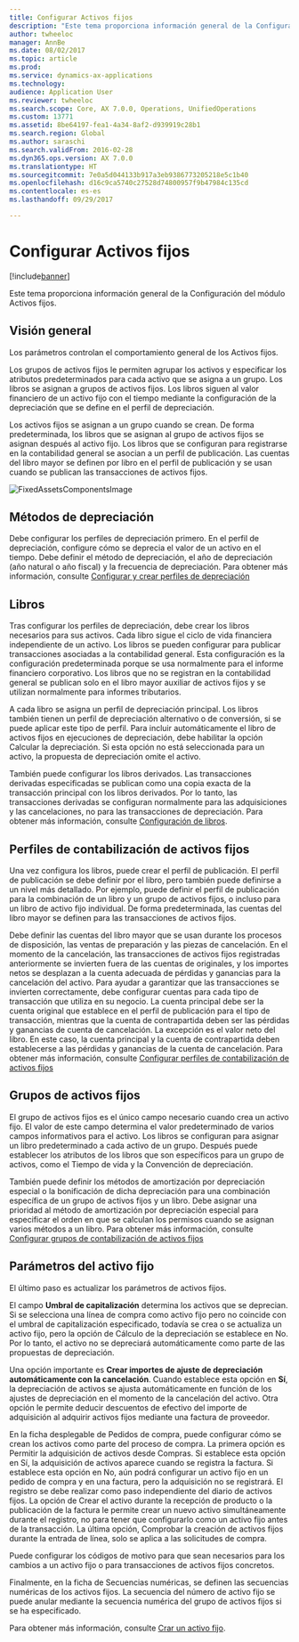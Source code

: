 ```yaml
---
title: Configurar Activos fijos
description: "Este tema proporciona información general de la Configuración del módulo Activos fijos."
author: twheeloc
manager: AnnBe
ms.date: 08/02/2017
ms.topic: article
ms.prod: 
ms.service: dynamics-ax-applications
ms.technology: 
audience: Application User
ms.reviewer: twheeloc
ms.search.scope: Core, AX 7.0.0, Operations, UnifiedOperations
ms.custom: 13771
ms.assetid: 8be64197-fea1-4a34-8af2-d939919c28b1
ms.search.region: Global
ms.author: saraschi
ms.search.validFrom: 2016-02-28
ms.dyn365.ops.version: AX 7.0.0
ms.translationtype: HT
ms.sourcegitcommit: 7e0a5d044133b917a3eb9386773205218e5c1b40
ms.openlocfilehash: d16c9ca5740c27528d74800957f9b47984c135cd
ms.contentlocale: es-es
ms.lasthandoff: 09/29/2017

---
```


# <a name="set-up-fixed-assets"></a>Configurar Activos fijos

[!include[banner](../includes/banner.md)]


Este tema proporciona información general de la Configuración del módulo Activos fijos.

<a name="overview"></a>Visión general
--------
Los parámetros controlan el comportamiento general de los Activos fijos.

Los grupos de activos fijos le permiten agrupar los activos y especificar los atributos predeterminados para cada activo que se asigna a un grupo. Los libros se asignan a grupos de activos fijos. Los libros siguen al valor financiero de un activo fijo con el tiempo mediante la configuración de la depreciación que se define en el perfil de depreciación.

Los activos fijos se asignan a un grupo cuando se crean. De forma predeterminada, los libros que se asignan al grupo de activos fijos se asignan después al activo fijo. Los libros que se configuran para registrarse en la contabilidad general se asocian a un perfil de publicación. Las cuentas del libro mayor se definen por libro en el perfil de publicación y se usan cuando se publican las transacciones de activos fijos. 

![FixedAssetsComponentsImage](./media/FAComponents_Updated.png)

## <a name="depreciation-profiles"></a>Métodos de depreciación
Debe configurar los perfiles de depreciación primero. En el perfil de depreciación, configure cómo se deprecia el valor de un activo en el tiempo. Debe definir el método de depreciación, el año de depreciación (año natural o año fiscal) y la frecuencia de depreciación. Para obtener más información, consulte [Configurar y crear perfiles de depreciación](tasks/set-up-depreciation-profiles.md)

## <a name="books"></a>Libros
Tras configurar los perfiles de depreciación, debe crear los libros necesarios para sus activos. Cada libro sigue el ciclo de vida financiera independiente de un activo. Los libros se pueden configurar para publicar transacciones asociadas a la contabilidad general. Esta configuración es la configuración predeterminada porque se usa normalmente para el informe financiero corporativo. Los libros que no se registran en la contabilidad general se publican solo en el libro mayor auxiliar de activos fijos y se utilizan normalmente para informes tributarios.

A cada libro se asigna un perfil de depreciación principal. Los libros también tienen un perfil de depreciación alternativo o de conversión, si se puede aplicar este tipo de perfil. Para incluir automáticamente el libro de activos fijos en ejecuciones de depreciación, debe habilitar la opción Calcular la depreciación. Si esta opción no está seleccionada para un activo, la propuesta de depreciación omite el activo.

También puede configurar los libros derivados. Las transacciones derivadas especificadas se publican como una copia exacta de la transacción principal con los libros derivados. Por lo tanto, las transacciones derivadas se configuran normalmente para las adquisiciones y las cancelaciones, no para las transacciones de depreciación.
Para obtener más información, consulte [Configuración de libros](tasks/set-up-value-models.md).

## <a name="fixed-asset-posting-profiles"></a>Perfiles de contabilización de activos fijos
Una vez configura los libros, puede crear el perfil de publicación. El perfil de publicación se debe definir por el libro, pero también puede definirse a un nivel más detallado. Por ejemplo, puede definir el perfil de publicación para la combinación de un libro y un grupo de activos fijos, o incluso para un libro de activo fijo individual. De forma predeterminada, las cuentas del libro mayor se definen para las transacciones de activos fijos.

Debe definir las cuentas del libro mayor que se usan durante los procesos de disposición, las ventas de preparación y las piezas de cancelación. En el momento de la cancelación, las transacciones de activos fijos registradas anteriormente se invierten fuera de las cuentas de originales, y los importes netos se desplazan a la cuenta adecuada de pérdidas y ganancias para la cancelación del activo. Para ayudar a garantizar que las transacciones se invierten correctamente, debe configurar cuentas para cada tipo de transacción que utiliza en su negocio. La cuenta principal debe ser la cuenta original que establece en el perfil de publicación para el tipo de transacción, mientras que la cuenta de contrapartida deben ser las pérdidas y ganancias de cuenta de cancelación. La excepción es el valor neto del libro. En este caso, la cuenta principal y la cuenta de contrapartida deben establecerse a las pérdidas y ganancias de la cuenta de cancelación. Para obtener más información, consulte [Configurar perfiles de contabilización de activos fijos](tasks/set-up-fixed-asset-posting-profiles.md)

## <a name="fixed-asset-groups"></a>Grupos de activos fijos
El grupo de activos fijos es el único campo necesario cuando crea un activo fijo. El valor de este campo determina el valor predeterminado de varios campos informativos para el activo. Los libros se configuran para asignar un libro predeterminado a cada activo de un grupo. Después puede establecer los atributos de los libros que son específicos para un grupo de activos, como el Tiempo de vida y la Convención de depreciación.

También puede definir los métodos de amortización por depreciación especial o la bonificación de dicha depreciación para una combinación específica de un grupo de activos fijos y un libro. Debe asignar una prioridad al método de amortización por depreciación especial para especificar el orden en que se calculan los permisos cuando se asignan varios métodos a un libro. Para obtener más información, consulte [Configurar grupos de contabilización de activos fijos](tasks/set-up-fixed-asset-groups.md)

## <a name="fixed-asset-parameters"></a>Parámetros del activo fijo
El último paso es actualizar los parámetros de activos fijos.

El campo **Umbral de capitalización** determina los activos que se deprecian. Si se selecciona una línea de compra como activo fijo pero no coincide con el umbral de capitalización especificado, todavía se crea o se actualiza un activo fijo, pero la opción de Cálculo de la depreciación se establece en No. Por lo tanto, el activo no se depreciará automáticamente como parte de las propuestas de depreciación.

Una opción importante es **Crear importes de ajuste de depreciación automáticamente con la cancelación**. Cuando establece esta opción en **Sí**, la depreciación de activos se ajusta automáticamente en función de los ajustes de depreciación en el momento de la cancelación del activo. Otra opción le permite deducir descuentos de efectivo del importe de adquisición al adquirir activos fijos mediante una factura de proveedor.

En la ficha desplegable de Pedidos de compra, puede configurar cómo se crean los activos como parte del proceso de compra. La primera opción es Permitir la adquisición de activos desde Compras. Si establece esta opción en Sí, la adquisición de activos aparece cuando se registra la factura. Si establece esta opción en No, aún podrá configurar un activo fijo en un pedido de compra y en una factura, pero la adquisición no se registrará. El registro se debe realizar como paso independiente del diario de activos fijos. La opción de Crear el activo durante la recepción de producto o la publicación de la factura le permite crear un nuevo activo simultáneamente durante el registro, no para tener que configurarlo como un activo fijo antes de la transacción. La última opción, Comprobar la creación de activos fijos durante la entrada de línea, solo se aplica a las solicitudes de compra.

Puede configurar los códigos de motivo para que sean necesarios para los cambios a un activo fijo o para transacciones de activos fijos concretos.

Finalmente, en la ficha de Secuencias numéricas, se definen las secuencias numéricas de los activos fijos. La secuencia del número de activo fijo se puede anular mediante la secuencia numérica del grupo de activos fijos si se ha especificado.

Para obtener más información, consulte [Crar un activo fijo](tasks/create-fixed-asset.md).


